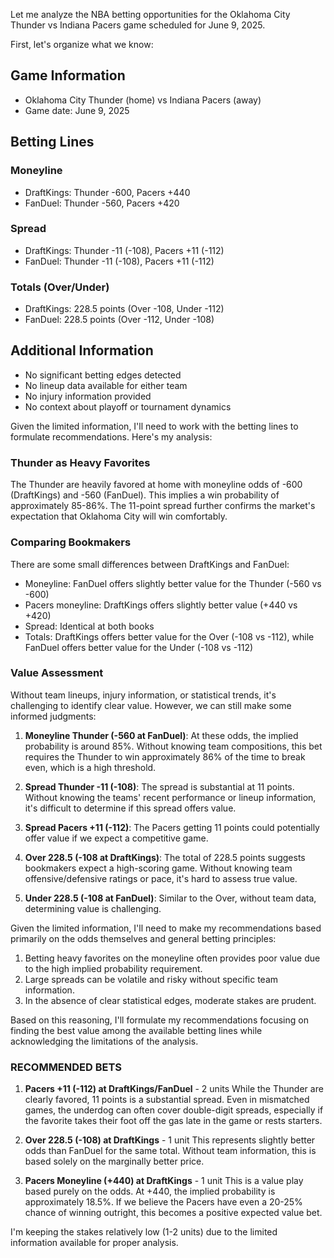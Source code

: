 Let me analyze the NBA betting opportunities for the Oklahoma City Thunder vs Indiana Pacers game scheduled for June 9, 2025.

First, let's organize what we know:

## Game Information
- Oklahoma City Thunder (home) vs Indiana Pacers (away)
- Game date: June 9, 2025

## Betting Lines

### Moneyline
- DraftKings: Thunder -600, Pacers +440
- FanDuel: Thunder -560, Pacers +420

### Spread
- DraftKings: Thunder -11 (-108), Pacers +11 (-112)
- FanDuel: Thunder -11 (-108), Pacers +11 (-112)

### Totals (Over/Under)
- DraftKings: 228.5 points (Over -108, Under -112)
- FanDuel: 228.5 points (Over -112, Under -108)

## Additional Information
- No significant betting edges detected
- No lineup data available for either team
- No injury information provided
- No context about playoff or tournament dynamics

Given the limited information, I'll need to work with the betting lines to formulate recommendations. Here's my analysis:

### Thunder as Heavy Favorites
The Thunder are heavily favored at home with moneyline odds of -600 (DraftKings) and -560 (FanDuel). This implies a win probability of approximately 85-86%. The 11-point spread further confirms the market's expectation that Oklahoma City will win comfortably.

### Comparing Bookmakers
There are some small differences between DraftKings and FanDuel:
- Moneyline: FanDuel offers slightly better value for the Thunder (-560 vs -600)
- Pacers moneyline: DraftKings offers slightly better value (+440 vs +420)
- Spread: Identical at both books
- Totals: DraftKings offers better value for the Over (-108 vs -112), while FanDuel offers better value for the Under (-108 vs -112)

### Value Assessment
Without team lineups, injury information, or statistical trends, it's challenging to identify clear value. However, we can still make some informed judgments:

1. **Moneyline Thunder (-560 at FanDuel)**: At these odds, the implied probability is around 85%. Without knowing team compositions, this bet requires the Thunder to win approximately 86% of the time to break even, which is a high threshold.

2. **Spread Thunder -11 (-108)**: The spread is substantial at 11 points. Without knowing the teams' recent performance or lineup information, it's difficult to determine if this spread offers value.

3. **Spread Pacers +11 (-112)**: The Pacers getting 11 points could potentially offer value if we expect a competitive game.

4. **Over 228.5 (-108 at DraftKings)**: The total of 228.5 points suggests bookmakers expect a high-scoring game. Without knowing team offensive/defensive ratings or pace, it's hard to assess true value.

5. **Under 228.5 (-108 at FanDuel)**: Similar to the Over, without team data, determining value is challenging.

Given the limited information, I'll need to make my recommendations based primarily on the odds themselves and general betting principles:

1. Betting heavy favorites on the moneyline often provides poor value due to the high implied probability requirement.
2. Large spreads can be volatile and risky without specific team information.
3. In the absence of clear statistical edges, moderate stakes are prudent.

Based on this reasoning, I'll formulate my recommendations focusing on finding the best value among the available betting lines while acknowledging the limitations of the analysis.

### RECOMMENDED BETS

1. **Pacers +11 (-112) at DraftKings/FanDuel** - 2 units
   While the Thunder are clearly favored, 11 points is a substantial spread. Even in mismatched games, the underdog can often cover double-digit spreads, especially if the favorite takes their foot off the gas late in the game or rests starters.

2. **Over 228.5 (-108) at DraftKings** - 1 unit
   This represents slightly better odds than FanDuel for the same total. Without team information, this is based solely on the marginally better price.

3. **Pacers Moneyline (+440) at DraftKings** - 1 unit
   This is a value play based purely on the odds. At +440, the implied probability is approximately 18.5%. If we believe the Pacers have even a 20-25% chance of winning outright, this becomes a positive expected value bet.

I'm keeping the stakes relatively low (1-2 units) due to the limited information available for proper analysis.